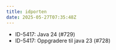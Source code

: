 ```yaml
---
title: idporten
date: 2025-05-27T07:35:48Z
---
```

- ID-5417: Java 24 (#729)
- ID-5417: Oppgradere til java 23 (#728)

